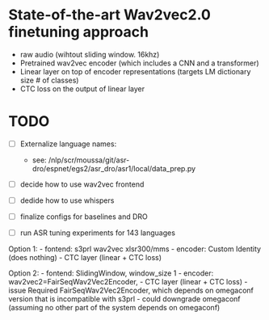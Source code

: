 
# State-of-the-art Wav2vec2.0 finetuning approach
- raw audio (wihtout sliding window. 16khz)
- Pretrained wav2vec encoder (which includes a CNN and a transformer)
- Linear layer on top of encoder representations (targets LM dictionary size # of classes)
- CTC loss on the output of linear layer


# TODO
- [ ] Externalize language names:
    - see: /nlp/scr/moussa/git/asr-dro/espnet/egs2/asr_dro/asr1/local/data_prep.py
- [ ] decide how to use wav2vec frontend
- [ ] dedide how to use whispers
- [ ] finalize configs for baselines and DRO
- [ ] run ASR tuning experiments for 143 languages 
 

Option 1:
    - fontend: s3prl wav2vec xlsr300/mms
    - encoder: Custom Identity (does nothing)
    - CTC layer (linear + CTC loss)

Option 2:
    - fontend: SlidingWindow, window_size 1
    - encoder: wav2vec2=FairSeqWav2Vec2Encoder,
    - CTC layer (linear + CTC loss)
        - issue Required FairSeqWav2Vec2Encoder, which depends on omegaconf version that is incompatible with s3prl
            - could downgrade omegaconf (assuming no other part of the system depends on omegaconf)
